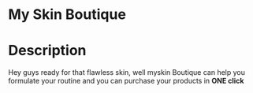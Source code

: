 # My Skin Boutique

# Description 

Hey guys ready for that flawless skin, well myskin Boutique can help you formulate your routine and you can purchase your products in **ONE click**
